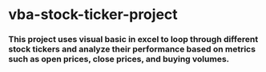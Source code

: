 # vba-stock-ticker-project
### This project uses visual basic in excel to loop through different stock tickers and analyze their performance based on metrics such as open prices, close prices, and buying volumes.
